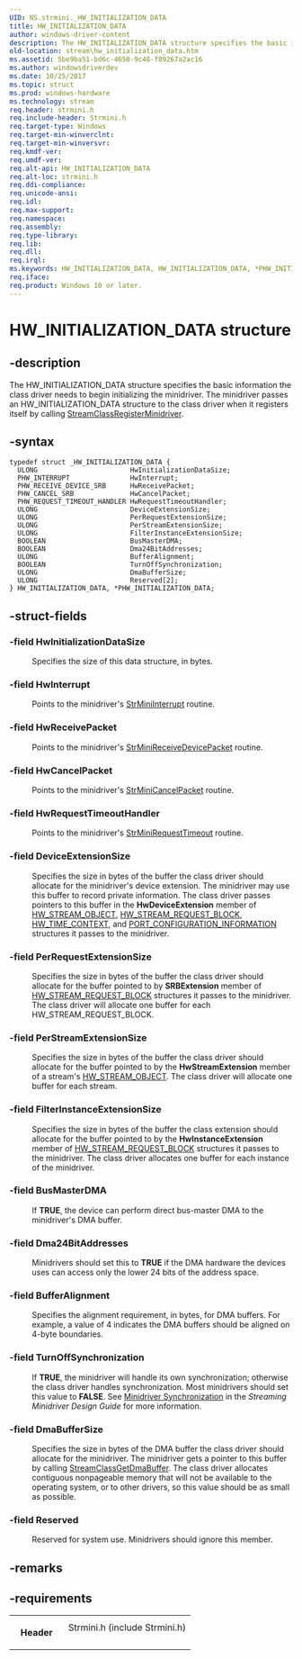 ```yaml
---
UID: NS.strmini._HW_INITIALIZATION_DATA
title: HW_INITIALIZATION_DATA
author: windows-driver-content
description: The HW_INITIALIZATION_DATA structure specifies the basic information the class driver needs to begin initializing the minidriver.
old-location: stream\hw_initialization_data.htm
ms.assetid: 5be9ba51-bd6c-4650-9c48-f89267a2ac16
ms.author: windowsdriverdev
ms.date: 10/25/2017
ms.topic: struct
ms.prod: windows-hardware
ms.technology: stream
req.header: strmini.h
req.include-header: Strmini.h
req.target-type: Windows
req.target-min-winverclnt: 
req.target-min-winversvr: 
req.kmdf-ver: 
req.umdf-ver: 
req.alt-api: HW_INITIALIZATION_DATA
req.alt-loc: strmini.h
req.ddi-compliance: 
req.unicode-ansi: 
req.idl: 
req.max-support: 
req.namespace: 
req.assembly: 
req.type-library: 
req.lib: 
req.dll: 
req.irql: 
ms.keywords: HW_INITIALIZATION_DATA, HW_INITIALIZATION_DATA, *PHW_INITIALIZATION_DATA
req.iface: 
req.product: Windows 10 or later.
---
```


# HW_INITIALIZATION_DATA structure



## -description
<p>The HW_INITIALIZATION_DATA structure specifies the basic information the class driver needs to begin initializing the minidriver. The minidriver passes an HW_INITIALIZATION_DATA structure to the class driver when it registers itself by calling <a href="https://msdn.microsoft.com/library/windows/hardware/ff568263">StreamClassRegisterMinidriver</a>.</p>


## -syntax

````
typedef struct _HW_INITIALIZATION_DATA {
  ULONG                       HwInitializationDataSize;
  PHW_INTERRUPT               HwInterrupt;
  PHW_RECEIVE_DEVICE_SRB      HwReceivePacket;
  PHW_CANCEL_SRB              HwCancelPacket;
  PHW_REQUEST_TIMEOUT_HANDLER HwRequestTimeoutHandler;
  ULONG                       DeviceExtensionSize;
  ULONG                       PerRequestExtensionSize;
  ULONG                       PerStreamExtensionSize;
  ULONG                       FilterInstanceExtensionSize;
  BOOLEAN                     BusMasterDMA;
  BOOLEAN                     Dma24BitAddresses;
  ULONG                       BufferAlignment;
  BOOLEAN                     TurnOffSynchronization;
  ULONG                       DmaBufferSize;
  ULONG                       Reserved[2];
} HW_INITIALIZATION_DATA, *PHW_INITIALIZATION_DATA;
````


## -struct-fields
<dl>

### -field <b>HwInitializationDataSize</b>

<dd>
<p>Specifies the size of this data structure, in bytes.</p>
</dd>

### -field <b>HwInterrupt</b>

<dd>
<p>Points to the minidriver's <a href="https://msdn.microsoft.com/library/windows/hardware/ff568459">StrMiniInterrupt</a> routine.</p>
</dd>

### -field <b>HwReceivePacket</b>

<dd>
<p>Points to the minidriver's <a href="https://msdn.microsoft.com/library/windows/hardware/ff568463">StrMiniReceiveDevicePacket</a> routine.</p>
</dd>

### -field <b>HwCancelPacket</b>

<dd>
<p>Points to the minidriver's <a href="https://msdn.microsoft.com/library/windows/hardware/ff568448">StrMiniCancelPacket</a> routine.</p>
</dd>

### -field <b>HwRequestTimeoutHandler</b>

<dd>
<p>Points to the minidriver's <a href="https://msdn.microsoft.com/library/windows/hardware/ff568473">StrMiniRequestTimeout</a> routine.</p>
</dd>

### -field <b>DeviceExtensionSize</b>

<dd>
<p>Specifies the size in bytes of the buffer the class driver should allocate for the minidriver's device extension. The minidriver may use this buffer to record private information. The class driver passes pointers to this buffer in the <b>HwDeviceExtension</b> member of <a href="https://msdn.microsoft.com/library/windows/hardware/ff559697">HW_STREAM_OBJECT</a>, <a href="https://msdn.microsoft.com/library/windows/hardware/ff559702">HW_STREAM_REQUEST_BLOCK</a>, <a href="https://msdn.microsoft.com/library/windows/hardware/ff559706">HW_TIME_CONTEXT</a>, and <a href="https://msdn.microsoft.com/library/windows/hardware/ff567785">PORT_CONFIGURATION_INFORMATION</a> structures it passes to the minidriver.</p>
</dd>

### -field <b>PerRequestExtensionSize</b>

<dd>
<p>Specifies the size in bytes of the buffer the class driver should allocate for the buffer pointed to by <b>SRBExtension</b> member of <a href="https://msdn.microsoft.com/library/windows/hardware/ff559702">HW_STREAM_REQUEST_BLOCK</a> structures it passes to the minidriver. The class driver will allocate one buffer for each HW_STREAM_REQUEST_BLOCK.</p>
</dd>

### -field <b>PerStreamExtensionSize</b>

<dd>
<p>Specifies the size in bytes of the buffer the class driver should allocate for the buffer pointed to by the <b>HwStreamExtension</b> member of a stream's <a href="https://msdn.microsoft.com/library/windows/hardware/ff559697">HW_STREAM_OBJECT</a>. The class driver will allocate one buffer for each stream.</p>
</dd>

### -field <b>FilterInstanceExtensionSize</b>

<dd>
<p>Specifies the size in bytes of the buffer the class extension should allocate for the buffer pointed to by the <b>HwInstanceExtension</b> member of <a href="https://msdn.microsoft.com/library/windows/hardware/ff559702">HW_STREAM_REQUEST_BLOCK</a> structures it passes to the minidriver. The class driver allocates one buffer for each instance of the minidriver.</p>
</dd>

### -field <b>BusMasterDMA</b>

<dd>
<p>If <b>TRUE</b>, the device can perform direct bus-master DMA to the minidriver's DMA buffer.</p>
</dd>

### -field <b>Dma24BitAddresses</b>

<dd>
<p>Minidrivers should set this to <b>TRUE</b> if the DMA hardware the devices uses can access only the lower 24 bits of the address space.</p>
</dd>

### -field <b>BufferAlignment</b>

<dd>
<p>Specifies the alignment requirement, in bytes, for DMA buffers. For example, a value of 4 indicates the DMA buffers should be aligned on 4-byte boundaries.</p>
</dd>

### -field <b>TurnOffSynchronization</b>

<dd>
<p>If <b>TRUE</b>, the minidriver will handle its own synchronization; otherwise the class driver handles synchronization. Most minidrivers should set this value to <b>FALSE</b>. See <a href="NULL">Minidriver Synchronization</a> in the <i>Streaming Minidriver Design Guide</i> for more information.</p>
</dd>

### -field <b>DmaBufferSize</b>

<dd>
<p>Specifies the size in bytes of the DMA buffer the class driver should allocate for the minidriver. The minidriver gets a pointer to this buffer by calling <a href="https://msdn.microsoft.com/library/windows/hardware/ff568243">StreamClassGetDmaBuffer</a>. The class driver allocates contiguous nonpageable memory that will not be available to the operating system, or to other drivers, so this value should be as small as possible.</p>
</dd>

### -field <b>Reserved</b>

<dd>
<p>Reserved for system use. Minidrivers should ignore this member.</p>
</dd>
</dl>

## -remarks


## -requirements
<table>
<tr>
<th width="30%">
<p>Header</p>
</th>
<td width="70%">
<dl>
<dt>Strmini.h (include Strmini.h)</dt>
</dl>
</td>
</tr>
</table>